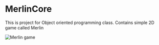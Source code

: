 # MerlinCore
This is project for Object oriented programming class. Contains simple 2D game called Merlin

![Merlin game](https://user-images.githubusercontent.com/67962563/118147334-c060a380-b40f-11eb-8c20-8448579adfb0.png)
